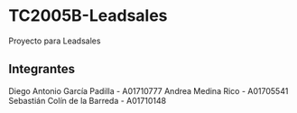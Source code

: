 # TC2005B-Leadsales
Proyecto para Leadsales

## Integrantes
Diego Antonio García Padilla - A01710777
Andrea Medina Rico - A01705541
Sebastián Colín de la Barreda - A01710148